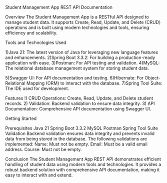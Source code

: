 Student Management App REST API Documentation

Overview The Student Management App is a RESTful API designed to manage student data. It supports Create, Read, Update, and Delete (CRUD)
operations and is built using modern technologies and tools, ensuring efficiency and scalability.

Tools and Technologies Used

1)Java 21: The latest version of Java for leveraging new language features and enhancements.
2)Spring Boot 3.3.2: For building a production-ready application with ease.
3)Postman: For API testing and validation.
4)MySQL: The relational database management system for storing student data.

5)Swagger UI: For API documentation and testing.
6)Hibernate: For Object-Relational Mapping (ORM) to interact with the database.
7)Spring Tool Suite: The IDE used for development.

Features
!) CRUD Operations: Create, Read, Update, and Delete student records. 
2) Validation: Backend validation to ensure data integrity. 3) API Documentation: Comprehensive API documentation using Swagger UI.

Getting Started

Prerequisites
Java 21
Spring Boot 3.3.2
MySQL
Postman
Spring Tool Suite
Validation Backend validation ensures data integrity and prevents invalid data from being stored in the database. The following validations are implemented:
Name: Must not be empty. Email: Must be a valid email address. Course: Must not be empty.

Conclusion The Student Management App REST API demonstrates efficient handling of student data using modern tools and technologies.
It provides a robust backend solution with comprehensive API documentation, making it easy to interact with and extend.
